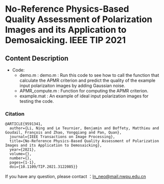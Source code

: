 # No-Reference Physics-Based Quality Assessment of Polarization Images and its Application to Demosaicking. IEEE TIP 2021

## Content Description
- Code:
	- demo.m : demo.m : Run this code to see how to call the function that calculate the APMR criterion and predict the quality of the example input polarizaiton images by adding Gaussian noise.
	- APMR_compute.m : Function for computing the APMR criterion.
	- example.mat : An example of ideal input polarization images for testing the code.

### Citation

```
@ARTICLE{9591341,
  author={Li, Ning and Le Teurnier, Benjamin and Boffety, Matthieu and Goudail, François and Zhao, Yongqiang and Pan, Quan},
  journal={IEEE Transactions on Image Processing}, 
  title={No-Reference Physics-Based Quality Assessment of Polarization Images and its Application to Demosaicking}, 
  year={2021},
  volume={},
  number={},
  pages={1-1},
  doi={10.1109/TIP.2021.3122085}}
```
 If you have any question, please contact ：ln_neo@mail.nwpu.edu.cn
